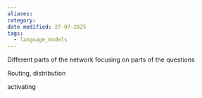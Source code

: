 ```yaml
---
aliases: 
category: 
date modified: 27-07-2025
tags:
  - language_models
---
```

Different parts of the network focusing on parts of the questions

Routing, distribution

activating 




